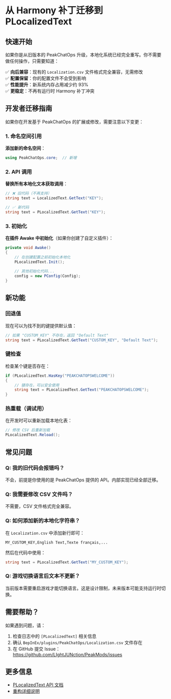 # 从 Harmony 补丁迁移到 PLocalizedText

## 快速开始

如果你是从旧版本的 PeakChatOps 升级，本地化系统已经完全重写。你不需要做任何操作，只需要知道：

✅ **向后兼容**：现有的 `Localization.csv` 文件格式完全兼容，无需修改  
✅ **配置保留**：你的配置文件不会受到影响  
✅ **性能提升**：新系统内存占用减少约 93%  
✅ **更稳定**：不再有运行时 Harmony 补丁冲突

## 开发者迁移指南

如果你在开发基于 PeakChatOps 的扩展或修改，需要注意以下变更：

### 1. 命名空间引用

**添加新的命名空间**：
```csharp
using PeakChatOps.core;  // 新增
```

### 2. API 调用

**替换所有本地化文本获取调用**：

```csharp
// ❌ 旧代码（不再支持）
string text = LocalizedText.GetText("KEY");

// ✅ 新代码
string text = PLocalizedText.GetText("KEY");
```

### 3. 初始化

**在插件 Awake 中初始化**（如果你创建了自定义插件）：

```csharp
private void Awake()
{
    // 在创建配置之前初始化本地化
    PLocalizedText.Init();
    
    // 其他初始化代码...
    config = new PConfig(Config);
}
```

## 新功能

### 回退值

现在可以为找不到的键提供默认值：

```csharp
// 如果 "CUSTOM_KEY" 不存在，返回 "Default Text"
string text = PLocalizedText.GetText("CUSTOM_KEY", "Default Text");
```

### 键检查

检查某个键是否存在：

```csharp
if (PLocalizedText.HasKey("PEAKCHATOPSWELCOME"))
{
    // 键存在，可以安全使用
    string text = PLocalizedText.GetText("PEAKCHATOPSWELCOME");
}
```

### 热重载（调试用）

在开发时可以重新加载本地化表：

```csharp
// 修改 CSV 后重新加载
PLocalizedText.Reload();
```

## 常见问题

### Q: 我的旧代码会报错吗？

不会，前提是你使用的是 PeakChatOps 提供的 API。内部实现已经全部迁移。

### Q: 我需要修改 CSV 文件吗？

不需要，CSV 文件格式完全兼容。

### Q: 如何添加新的本地化字符串？

在 `Localization.csv` 中添加新行即可：

```csv
MY_CUSTOM_KEY,English Text,Texte français,...
```

然后在代码中使用：

```csharp
string text = PLocalizedText.GetText("MY_CUSTOM_KEY");
```

### Q: 游戏切换语言后文本不更新？

当前版本需要重启游戏才能切换语言。这是设计限制，未来版本可能支持运行时切换。

## 需要帮助？

如果遇到问题，请：

1. 检查日志中的 `[PLocalizedText]` 相关信息
2. 确认 `BepInEx/plugins/PeakChatOps/Localization.csv` 文件存在
3. 在 GitHub 提交 Issue：https://github.com/LIghtJUNction/PeakMods/issues

## 更多信息

- [PLocalizedText API 文档](./PLocalizedText.md)
- [重构详细说明](./LocalizationRefactoring.md)
